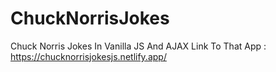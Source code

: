 # ChuckNorrisJokes
Chuck Norris Jokes In Vanilla JS And AJAX
Link To That App : https://chucknorrisjokesjs.netlify.app/
